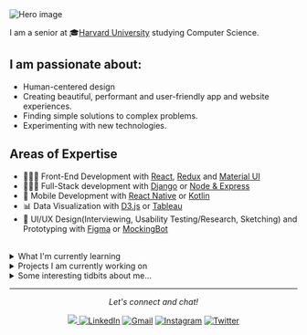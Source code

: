 
<img src="https://user-images.githubusercontent.com/25585576/87606357-73367700-c703-11ea-8221-cf2972c923cb.png" alt="Hero image">

I am a senior at 🎓[Harvard University](https://www.harvard.edu/) studying Computer Science.

## I am passionate about:
 - Human-centered design
 - Creating beautiful, performant and user-friendly app and website experiences.
 - Finding simple solutions to complex problems.
 - Experimenting with new technologies.
 

## Areas of Expertise
- 👩🏻‍💻 Front-End Development with [React](https://reactjs.org/), [Redux](https://react-redux.js.org/) and [Material UI](https://material-ui.com/)
- 👩🏻‍💻 Full-Stack development with [Django](https://www.djangoproject.com/) or [Node & Express](https://expressjs.com/)
- 📱 Mobile Development with [React Native](https://reactnative.dev/) or  [Kotlin](https://kotlinlang.org/)
- 📊 Data Visualization with [D3.js](https://d3js.org/) or [Tableau](https://www.tableau.com/)
- 🌹 UI/UX Design(Interviewing, Usability Testing/Research, Sketching) and Prototyping with [Figma](https://www.figma.com/) or [MockingBot](https://mockingbot.com/)

<br>
<details>
  <summary>What I'm currently learning</summary>
 
  - 📱 Mobile Development with [Kotlin](https://kotlinlang.org/)
  
</details>


<details>
  <summary>Projects I am currently working on</summary>
  
  - 📗 Personal Journal/Blog - Stack: `Django Rest Framework` and `React + NextJS`
  - 🏡 Property listing website - Stack: `Django Rest Framework` and `React + NextJs`
  - 🎶 Mood-Based playlist generator for Spotify - Stack: `Android(Kotlin)` and `ExpressJS`
  
</details>


<details>
  <summary>Some interesting tidbits about me...</summary>
  <br>
  <p><i>Here we go.... 🎶</i><p>
  
  - I love aeroplanes✈️ and anything to do with Aviation. 
  - I love video games 🎮. Current favorites: Legend of Zelda (Breath of the Wild), Super Mario Odyssey and Red Dead Redemption 2.
  - Favorite Book: The Design of Everyday Things - Don Norman
  - Favorite Movies: The ShawShank Redemption, InterStellar, The Dark Knight and Iron Man.
  - Favorite Series: Avatar - The Last Air Bender, The Office and Game of Thrones (Before season 8 sunk that mighty ship).
  - My go to jams when coding: Afrobeat! Favorite: On the low - Burna Boy ⭐️
  - I love playing/watching soccer⚽ in my free time.
</details>

<hr>
<p align="center">
  <i>Let's connect and chat!</i>
  

  <p align="center">
    <a href="https://github.com/ChrisMunene/ChrisMunene/blob/master/Resume-updated.pdf" download>
        <img src="https://img.shields.io/badge/🔽Download_My_CV-002366"/>
    </a>
    <a href="https://www.linkedin.com/in/chris-munene-kinyua/"><img src="https://img.shields.io/badge/LinkedIn-%230077B5.svg?&style=flat-square&logo=linkedin&logoColor=white"        alt="LinkedIn"></a>
    <a href="mailto:munenechristoph@gmail.com"><img src="https://img.shields.io/badge/Gmail-orange.svg?&style=flat-square&logo=gmail&logoColor=white" alt="Gmail"></a>
    <a href="https://www.instagram.com/the_chris_munene/"><img src="https://img.shields.io/badge/Instagram-%23E4405F.svg?&style=flat-square&logo=instagram&logoColor=white"             alt="Instagram"></a>
    <a href="https://twitter.com/the_chrismunene"><img src="https://img.shields.io/badge/Twitter-%231877F2.svg?&style=flat-square&logo=twitter&logoColor=white" alt="Twitter">       </a>
  </p>
</p>

